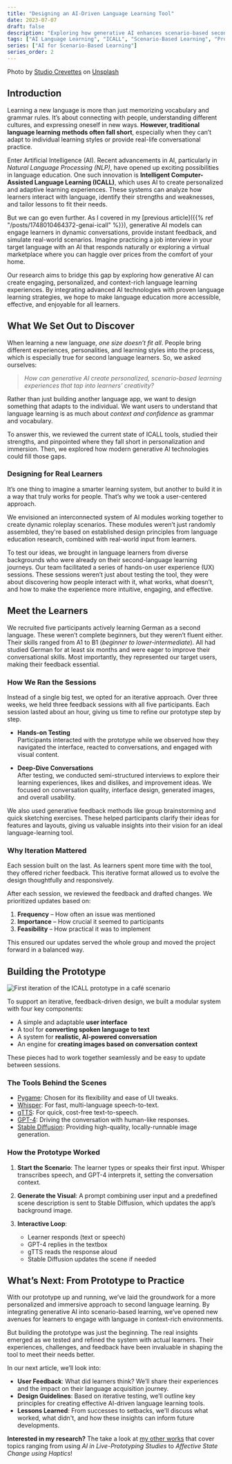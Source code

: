 ```yaml
---
title: "Designing an AI-Driven Language Learning Tool"
date: 2023-07-07
draft: false
description: "Exploring how generative AI enhances scenario-based second language learning through adaptive ICALL methods and real user feedback."
tags: ["AI Language Learning", "ICALL", "Scenario-Based Learning", "Prototype", "Design"]
series: ["AI for Scenario-Based Learning"]
series_order: 2
---
```

Photo by [Studio Crevettes](https://unsplash.com/@louismornaud?utm_content=creditCopyText&utm_medium=referral&utm_source=unsplash) on [Unsplash](https://unsplash.com/photos/person-holding-black-pencil-on-white-printer-paper-b588L1sZHy0?utm_content=creditCopyText&utm_medium=referral&utm_source=unsplash)

## Introduction

Learning a new language is more than just memorizing vocabulary and grammar rules. It’s about connecting with people, understanding different cultures, and expressing oneself in new ways. **However, traditional language learning methods often fall short**, especially when they can’t adapt to individual learning styles or provide real-life conversational practice.

Enter Artificial Intelligence (AI). Recent advancements in AI, particularly in *Natural Language Processing (NLP)*, have opened up exciting possibilities in language education. One such innovation is **Intelligent Computer-Assisted Language Learning (ICALL)**, which uses AI to create personalized and adaptive learning experiences. These systems can analyze how learners interact with language, identify their strengths and weaknesses, and tailor lessons to fit their needs.

But we can go even further. As I covered in my [previous article]({{% ref "/posts/1748010464372-genai-icall" %}}), generative AI models can engage learners in dynamic conversations, provide instant feedback, and simulate real-world scenarios. Imagine practicing a job interview in your target language with an AI that responds naturally or exploring a virtual marketplace where you can haggle over prices from the comfort of your home.

Our research aims to bridge this gap by exploring how generative AI can create engaging, personalized, and context-rich language learning experiences. By integrating advanced AI technologies with proven language learning strategies, we hope to make language education more accessible, effective, and enjoyable for all learners.

## What We Set Out to Discover

When learning a new language, *one size doesn’t fit all*. People bring different experiences, personalities, and learning styles into the process, which is especially true for second language learners. So, we asked ourselves:

> *How can generative AI create personalized, scenario-based learning experiences that tap into learners’ creativity?*

Rather than just building another language app, we want to design something that adapts to the individual. We want users to understand that language learning is as much about *context and confidence* as grammar and vocabulary.

To answer this, we reviewed the current state of ICALL tools, studied their strengths, and pinpointed where they fall short in personalization and immersion. Then, we explored how modern generative AI technologies could fill those gaps.

### Designing for Real Learners

It’s one thing to imagine a smarter learning system, but another to build it in a way that truly works for people. That’s why we took a user-centered approach.

We envisioned an interconnected system of AI modules working together to create dynamic roleplay scenarios. These modules weren’t just randomly assembled, they're based on established design principles from language education research, combined with real-world input from learners.

To test our ideas, we brought in language learners from diverse backgrounds who were already on their second-language learning journeys. Our team facilitated a series of hands-on user experience (UX) sessions. These sessions weren’t just about testing the tool, they were about discovering how people interact with it, what works, what doesn’t, and how to make the experience more intuitive, engaging, and effective.

## Meet the Learners

We recruited five participants actively learning German as a second language. These weren’t complete beginners, but they weren’t fluent either. Their skills ranged from A1 to B1 (*beginner to lower-intermediate*). All had studied German for at least six months and were eager to improve their conversational skills. Most importantly, they represented our target users, making their feedback essential.

### How We Ran the Sessions

Instead of a single big test, we opted for an iterative approach. Over three weeks, we held three feedback sessions with all five participants. Each session lasted about an hour, giving us time to refine our prototype step by step.

- **Hands-on Testing**  
  Participants interacted with the prototype while we observed how they navigated the interface, reacted to conversations, and engaged with visual content.

- **Deep-Dive Conversations**  
  After testing, we conducted semi-structured interviews to explore their learning experiences, likes and dislikes, and improvement ideas. We focused on conversation quality, interface design, generated images, and overall usability.

We also used generative feedback methods like group brainstorming and quick sketching exercises. These helped participants clarify their ideas for features and layouts, giving us valuable insights into their vision for an ideal language-learning tool.

### Why Iteration Mattered

Each session built on the last. As learners spent more time with the tool, they offered richer feedback. This iterative format allowed us to evolve the design thoughtfully and responsively.

After each session, we reviewed the feedback and drafted changes. We prioritized updates based on:
1. **Frequency** – How often an issue was mentioned  
2. **Importance** – How crucial it seemed to participants  
3. **Feasibility** – How practical it was to implement  

This ensured our updates served the whole group and moved the project forward in a balanced way.

## Building the Prototype

![First iteration of the ICALL prototype in a café scenario](first_iteration.png "First iteration of the prototype showing the café roleplay scenario with AI conversational agent and dynamic background")

To support an iterative, feedback-driven design, we built a modular system with four key components:
- A simple and adaptable **user interface**  
- A tool for **converting spoken language to text**  
- A system for **realistic, AI-powered conversation**  
- An engine for **creating images based on conversation context**

These pieces had to work together seamlessly and be easy to update between sessions.

### The Tools Behind the Scenes

- [Pygame](https://www.pygame.org/): Chosen for its flexibility and ease of UI tweaks.  
- [Whisper](https://github.com/openai/whisper): For fast, multi-language speech-to-text.  
- [gTTS](https://pypi.org/project/gTTS/): For quick, cost-free text-to-speech.  
- [GPT-4](https://openai.com/product/gpt-4): Driving the conversation with human-like responses.  
- [Stable Diffusion](https://github.com/CompVis/stable-diffusion): Providing high-quality, locally-runnable image generation.

### How the Prototype Worked

1. **Start the Scenario**: The learner types or speaks their first input. Whisper transcribes speech, and GPT-4 interprets it, setting the conversation context.

2. **Generate the Visual**: A prompt combining user input and a predefined scene description is sent to Stable Diffusion, which updates the app’s background image.

3. **Interactive Loop**: 
   - Learner responds (text or speech)  
   - GPT-4 replies in the textbox  
   - gTTS reads the response aloud  
   - Stable Diffusion updates the scene if needed  

## What’s Next: From Prototype to Practice

With our prototype up and running, we’ve laid the groundwork for a more personalized and immersive approach to second language learning. By integrating generative AI into scenario-based learning, we’ve opened new avenues for learners to engage with language in context-rich environments.

But building the prototype was just the beginning. The real insights emerged as we tested and refined the system with actual learners. Their experiences, challenges, and feedback have been invaluable in shaping the tool to meet their needs better.

In our next article, we’ll look into:  
- **User Feedback**: What did learners think? We’ll share their experiences and the impact on their language acquisition journey.  
- **Design Guidelines**: Based on iterative testing, we’ll outline key principles for creating effective AI-driven language learning tools.
- **Lessons Learned**: From successes to setbacks, we'll discuss what worked, what didn't, and how these insights can inform future developments.

**Interested in my research?** The take a look at [my other works](https://orcid.org/0000-0002-4730-7865) that cover topics ranging from using *AI in Live-Prototyping Studies* to *Affective State Change using Haptics*! 